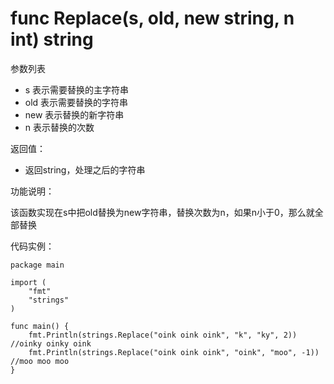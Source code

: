 # func Replace(s, old, new string, n int) string

参数列表

- s 表示需要替换的主字符串
- old 表示需要替换的字符串
- new 表示替换的新字符串
- n 表示替换的次数

返回值：

- 返回string，处理之后的字符串

功能说明：

该函数实现在s中把old替换为new字符串，替换次数为n，如果n小于0，那么就全部替换

代码实例：

	package main
	
	import (
		"fmt"
		"strings"
	)
	
	func main() {
		fmt.Println(strings.Replace("oink oink oink", "k", "ky", 2))   //oinky oinky oink
		fmt.Println(strings.Replace("oink oink oink", "oink", "moo", -1))   //moo moo moo
	}